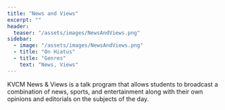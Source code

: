 ```yaml
---
title: "News and Views"
excerpt: ""
header:
  teaser: "/assets/images/NewsAndViews.png"
sidebar:
  - image: "/assets/images/NewsAndViews.png"
  - title: "On Hiatus"
  - title: "Genres"
    text: "News, Views"
---
```


KVCM News & Views is a talk program that allows students to broadcast a combination of news, sports, and entertainment along with their own opinions and editorials on the subjects of the day.
